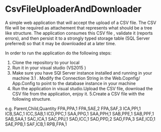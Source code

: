 # CsvFileUploaderAndDownloader
A simple web application that will accept the upload of a CSV file. The CSV file will be required as  attachement that represents what should be a tree like structure. The application consumes this CSV file , validate it (reports errors), and then persist it to a strongly typed storage table (SQL Server preferred) so that it may be downloaded at a later time.

In order to run the application do the following steps:
1. Clone the repository to your local
2. Run it in your visual studio (VS2015 )
3. Make sure you have SQl Server instance  installed and running in your machine
     3.1 . Modify the Connection String in the Web.Copnfig/ App.Config to point to the database instance in your machine
4. Run the application in visual studio.Upload the CSV file, download the CSV file from the application, enjoy it.
5.Create a CSV file with the following structure.

e.g.
Parent,Child,Quantity
FPA,PPA,1
FPA,SAE,2
FPA,SAF,3
ICA,PPI,1
ICB,SAC,1
ICC,SAB,1
ICD,PPC,1
SAA,PPG,1
SAA,PPH,1
SAB,PPE,1
SAB,PPF,1
SAB,SAA,1
SAC,ICA,1
SAC,PPJ,1
SAD,ICC,1
SAD,PPD,2
SAD,FPA,3
SAE,ICD,1
SAE,PPB,1
SAF,ICB,1
RPB,FPA,1
